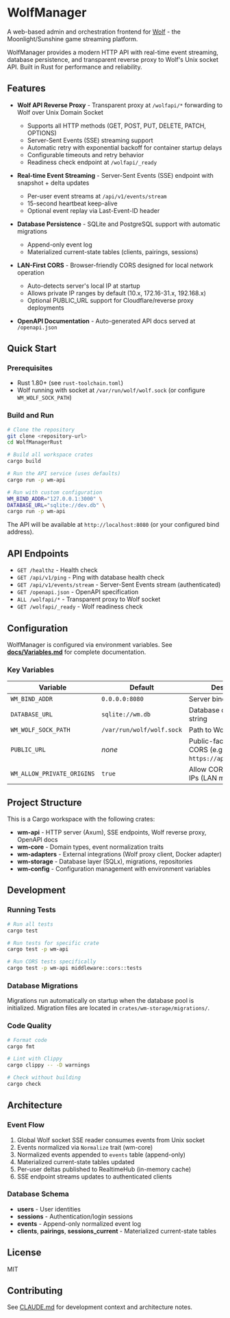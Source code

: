 # WolfManager

A web-based admin and orchestration frontend for [Wolf](https://games-on-whales.github.io/wolf/stable/) - the Moonlight/Sunshine game streaming platform.

WolfManager provides a modern HTTP API with real-time event streaming, database persistence, and transparent reverse proxy to Wolf's Unix socket API. Built in Rust for performance and reliability.

## Features

- **Wolf API Reverse Proxy** - Transparent proxy at `/wolfapi/*` forwarding to Wolf over Unix Domain Socket
  - Supports all HTTP methods (GET, POST, PUT, DELETE, PATCH, OPTIONS)
  - Server-Sent Events (SSE) streaming support
  - Automatic retry with exponential backoff for container startup delays
  - Configurable timeouts and retry behavior
  - Readiness check endpoint at `/wolfapi/_ready`

- **Real-time Event Streaming** - Server-Sent Events (SSE) endpoint with snapshot + delta updates
  - Per-user event streams at `/api/v1/events/stream`
  - 15-second heartbeat keep-alive
  - Optional event replay via Last-Event-ID header

- **Database Persistence** - SQLite and PostgreSQL support with automatic migrations
  - Append-only event log
  - Materialized current-state tables (clients, pairings, sessions)

- **LAN-First CORS** - Browser-friendly CORS designed for local network operation
  - Auto-detects server's local IP at startup
  - Allows private IP ranges by default (10.x, 172.16-31.x, 192.168.x)
  - Optional PUBLIC_URL support for Cloudflare/reverse proxy deployments

- **OpenAPI Documentation** - Auto-generated API docs served at `/openapi.json`

## Quick Start

### Prerequisites

- Rust 1.80+ (see `rust-toolchain.toml`)
- Wolf running with socket at `/var/run/wolf/wolf.sock` (or configure `WM_WOLF_SOCK_PATH`)

### Build and Run

```bash
# Clone the repository
git clone <repository-url>
cd WolfManagerRust

# Build all workspace crates
cargo build

# Run the API service (uses defaults)
cargo run -p wm-api

# Run with custom configuration
WM_BIND_ADDR="127.0.0.1:3000" \
DATABASE_URL="sqlite://dev.db" \
cargo run -p wm-api
```

The API will be available at `http://localhost:8080` (or your configured bind address).

## API Endpoints

- `GET /healthz` - Health check
- `GET /api/v1/ping` - Ping with database health check
- `GET /api/v1/events/stream` - Server-Sent Events stream (authenticated)
- `GET /openapi.json` - OpenAPI specification
- `ALL /wolfapi/*` - Transparent proxy to Wolf socket
- `GET /wolfapi/_ready` - Wolf readiness check

## Configuration

WolfManager is configured via environment variables. See **[docs/Variables.md](docs/Variables.md)** for complete documentation.

### Key Variables

| Variable | Default | Description |
|----------|---------|-------------|
| `WM_BIND_ADDR` | `0.0.0.0:8080` | Server bind address |
| `DATABASE_URL` | `sqlite://wm.db` | Database connection string |
| `WM_WOLF_SOCK_PATH` | `/var/run/wolf/wolf.sock` | Path to Wolf Unix socket |
| `PUBLIC_URL` | _none_ | Public-facing URL for CORS (e.g., `https://app.example.com`) |
| `WM_ALLOW_PRIVATE_ORIGINS` | `true` | Allow CORS from private IPs (LAN mode) |

## Project Structure

This is a Cargo workspace with the following crates:

- **wm-api** - HTTP server (Axum), SSE endpoints, Wolf reverse proxy, OpenAPI docs
- **wm-core** - Domain types, event normalization traits
- **wm-adapters** - External integrations (Wolf proxy client, Docker adapter)
- **wm-storage** - Database layer (SQLx), migrations, repositories
- **wm-config** - Configuration management with environment variables

## Development

### Running Tests

```bash
# Run all tests
cargo test

# Run tests for specific crate
cargo test -p wm-api

# Run CORS tests specifically
cargo test -p wm-api middleware::cors::tests
```

### Database Migrations

Migrations run automatically on startup when the database pool is initialized. Migration files are located in `crates/wm-storage/migrations/`.

### Code Quality

```bash
# Format code
cargo fmt

# Lint with Clippy
cargo clippy -- -D warnings

# Check without building
cargo check
```

## Architecture

### Event Flow

1. Global Wolf socket SSE reader consumes events from Unix socket
2. Events normalized via `Normalize` trait (wm-core)
3. Normalized events appended to `events` table (append-only)
4. Materialized current-state tables updated
5. Per-user deltas published to RealtimeHub (in-memory cache)
6. SSE endpoint streams updates to authenticated clients

### Database Schema

- **users** - User identities
- **sessions** - Authentication/login sessions
- **events** - Append-only normalized event log
- **clients**, **pairings**, **sessions_current** - Materialized current-state tables

## License

MIT

## Contributing

See [CLAUDE.md](CLAUDE.md) for development context and architecture notes.
